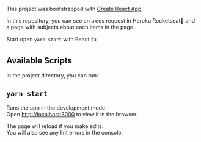 This project was bootstrapped with [Create React App](https://github.com/facebook/create-react-app).


In this repository, you can see an axios request in Heroku Rocketseat🚀 and a page with subjects about each items in the page.

Start open `yarn start` with React 👍


## Available Scripts

In the project directory, you can run:


## `yarn start`

Runs the app in the development mode.<br />
Open [http://localhost:3000](http://localhost:3000) to view it in the browser.

The page will reload if you make edits.<br />
You will also see any lint errors in the console.




